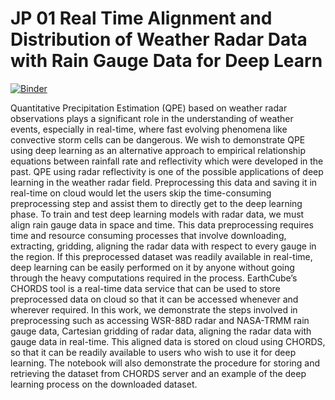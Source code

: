 # JP 01 Real Time Alignment and Distribution of Weather Radar Data with Rain Gauge Data for Deep Learn

[![Binder](https://mybinder.org/badge_logo.svg)](https://mybinder.org/v2/gh/jaypotnis/JP_01_Real_Time_Alignment_and_Distribution_of_Weather_Radar_Data_with_Rain_Gauge_Data_for_Deep_Learn/HEAD?filepath=JP_01_Real_Time_Alignment_and_Distribution_of_Weather_Radar_Data_with_Rain_Gauge_Data_for_Deep_Learning_using_CHORDS.ipynb)

Quantitative Precipitation Estimation (QPE) based on weather radar observations plays a significant role in the understanding of weather events, especially in real-time, where fast evolving phenomena like convective storm cells can be dangerous. We wish to demonstrate QPE using deep learning as an alternative approach to empirical relationship equations between rainfall rate and reflectivity which were developed in the past. QPE using radar reflectivity is one of the possible applications of deep learning in the weather radar field. Preprocessing this data and saving it in real-time on cloud would let the users skip the time-consuming preprocessing step and assist them to directly get to the deep learning phase. To train and test deep learning models with radar data, we must align rain gauge data in space and time. This data preprocessing requires time and resource consuming processes that involve downloading, extracting, gridding, aligning the radar data with respect to every gauge in the region. If this preprocessed dataset was readily available in real-time, deep learning can be easily performed on it by anyone without going through the heavy computations required in the process. EarthCube’s CHORDS tool is a real-time data service that can be used to store preprocessed data on cloud so that it can be accessed whenever and wherever required. In this work, we demonstrate the steps involved in preprocessing such as accessing WSR-88D radar and NASA-TRMM rain gauge data, Cartesian gridding of radar data, aligning the radar data with gauge data in real-time. This aligned data is stored on cloud using CHORDS, so that it can be readily available to users who wish to use it for deep learning. The notebook will also demonstrate the procedure for storing and retrieving the dataset from CHORDS server and an example of the deep learning process on the downloaded dataset.

